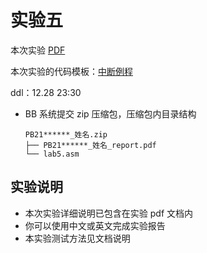 # 实验五

本次实验 [PDF](/pdf/lab5.pdf)

本次实验的代码模板：[中断例程](/interrupt.asm)

ddl：12.28 23:30

- BB 系统提交 zip 压缩包，压缩包内目录结构
  ```
  PB21******_姓名.zip
  ├── PB21******_姓名_report.pdf
  └── lab5.asm
  ```

## 实验说明

- 本次实验详细说明已包含在实验 pdf 文档内
- 你可以使用中文或英文完成实验报告
- 本实验测试方法见文档说明

